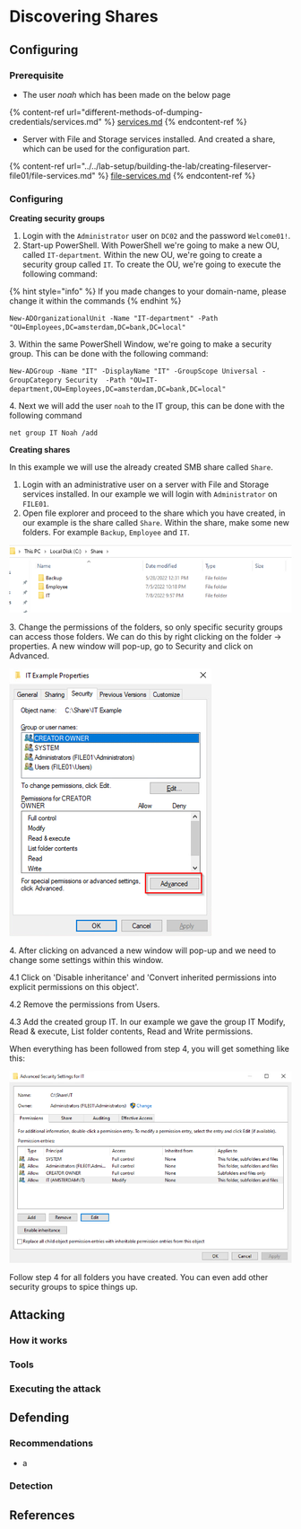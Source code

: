 # Discovering Shares

## Configuring

### Prerequisite&#x20;

* The user _noah_ which has been made on the below page

{% content-ref url="different-methods-of-dumping-credentials/services.md" %}
[services.md](different-methods-of-dumping-credentials/services.md)
{% endcontent-ref %}

* Server with File and Storage services installed. And created a share, which can be used for the configuration part.

{% content-ref url="../../lab-setup/building-the-lab/creating-fileserver-file01/file-services.md" %}
[file-services.md](../../lab-setup/building-the-lab/creating-fileserver-file01/file-services.md)
{% endcontent-ref %}

### Configuring

**Creating security groups**

1. Login with the `Administrator` user on `DC02` and the password `Welcome01!`.&#x20;
2. Start-up PowerShell. With PowerShell we're going to make a new OU, called `IT-department`_._ Within the new OU, we're going to create a security group called `IT`_._ To create the OU, we're going to execute the following command:

{% hint style="info" %}
If you made changes to your domain-name, please change it within the commands
{% endhint %}

```
New-ADOrganizationalUnit -Name "IT-department" -Path "OU=Employees,DC=amsterdam,DC=bank,DC=local"
```

3\. Within the same PowerShell Window, we're going to make a security group. This can be done with the following command:

```
New-ADGroup -Name "IT" -DisplayName "IT" -GroupScope Universal -GroupCategory Security  -Path "OU=IT-department,OU=Employees,DC=amsterdam,DC=bank,DC=local"
```

4\. Next we will add the user `noah` to the IT group, this can be done with the following command

```
net group IT Noah /add
```

**Creating shares**

In this example we will use the already created SMB share called `Share`.

1. Login with an administrative user on a server with File and Storage services installed. In our example we will login with `Administrator` on `FILE01`.
2. Open file explorer and proceed to the share which you have created, in our example is the share called `Share`. Within the share, make some new folders. For example `Backup`, `Employee` and `IT`.

![Our newly created folders](<../../.gitbook/assets/image (53).png>)

3\. Change the permissions of the folders, so only specific security groups can access those folders. We can do this by right clicking on the folder -> properties. A new window will pop-up, go to Security and click on Advanced.

![](<../../.gitbook/assets/image (2).png>)

4\. After clicking on advanced a new window will pop-up and we need to change some settings within this window.

4.1 Click on 'Disable inheritance' and 'Convert inherited permissions into explicit permissions on this object'.

4.2 Remove the permissions from Users.

4.3 Add the created group IT. In our example we gave the group IT Modify, Read & execute, List folder contents, Read and Write permissions.

When everything has been followed from step 4, you will get something like this:

![](<../../.gitbook/assets/image (42).png>)

Follow step 4 for all folders you have created. You can even add other security groups to spice things up.



## Attacking

### How it works



### Tools



### Executing the attack



## Defending

### Recommendations

* a

### Detection



## References

